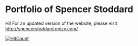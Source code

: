 # Portfolio of Spencer Stoddard

Hi! For an updated version of the website, please visit http://spencerstoddard.epizy.com/

 [![HitCount](http://hits.dwyl.com/StoddardSpencer96/{project}.svg?style=flat-square)](http://hits.dwyl.com/StoddardSpencer96/{project})
